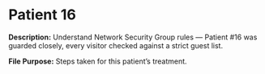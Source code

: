 # Patient 16

**Description:** Understand Network Security Group rules — Patient #16 was guarded closely, every visitor checked against a strict guest list.

**File Purpose:** Steps taken for this patient’s treatment.
